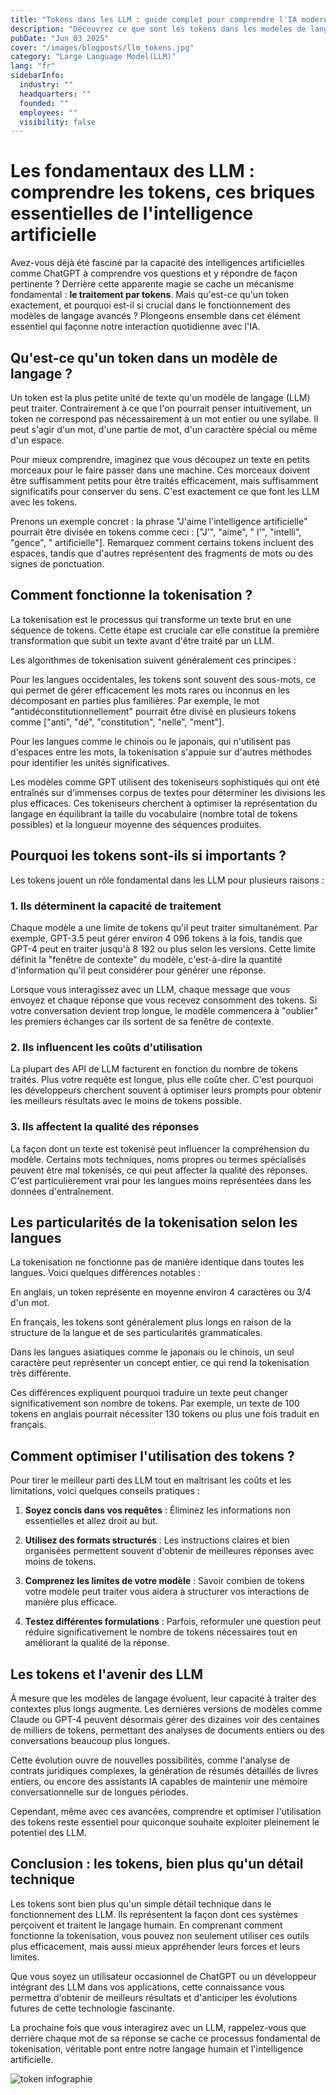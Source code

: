 ```yaml
---
title: "Tokens dans les LLM : guide complet pour comprendre l'IA moderne"
description: "Découvrez ce que sont les tokens dans les modèles de langage (LLM), pourquoi ils sont essentiels et comment ils influencent les performances de l'IA. Guide accessible pour tous"
pubDate: "Jun 03 2025"
cover: "/images/blogposts/llm_tokens.jpg"
category: "Large Language Model(LLM)"
lang: "fr"
sidebarInfo:
  industry: ""
  headquarters: ""
  founded: ""
  employees: ""
  visibility: false
---
```


# Les fondamentaux des LLM : comprendre les tokens, ces briques essentielles de l'intelligence artificielle

Avez-vous déjà été fasciné par la capacité des intelligences artificielles comme ChatGPT à comprendre vos questions et y répondre de façon pertinente ? Derrière cette apparente magie se cache un mécanisme fondamental : **le traitement par tokens**. Mais qu'est-ce qu'un token exactement, et pourquoi est-il si crucial dans le fonctionnement des modèles de langage avancés ? Plongeons ensemble dans cet élément essentiel qui façonne notre interaction quotidienne avec l'IA.

## Qu'est-ce qu'un token dans un modèle de langage ?

Un token est la plus petite unité de texte qu'un modèle de langage (LLM) peut traiter. Contrairement à ce que l'on pourrait penser intuitivement, un token ne correspond pas nécessairement à un mot entier ou une syllabe. Il peut s'agir d'un mot, d'une partie de mot, d'un caractère spécial ou même d'un espace.

Pour mieux comprendre, imaginez que vous découpez un texte en petits morceaux pour le faire passer dans une machine. Ces morceaux doivent être suffisamment petits pour être traités efficacement, mais suffisamment significatifs pour conserver du sens. C'est exactement ce que font les LLM avec les tokens.

Prenons un exemple concret : la phrase "J'aime l'intelligence artificielle" pourrait être divisée en tokens comme ceci : ["J'", "aime", " l'", "intelli", "gence", " artificielle"]. Remarquez comment certains tokens incluent des espaces, tandis que d'autres représentent des fragments de mots ou des signes de ponctuation.

## Comment fonctionne la tokenisation ?

La tokenisation est le processus qui transforme un texte brut en une séquence de tokens. Cette étape est cruciale car elle constitue la première transformation que subit un texte avant d'être traité par un LLM.

Les algorithmes de tokenisation suivent généralement ces principes :

Pour les langues occidentales, les tokens sont souvent des sous-mots, ce qui permet de gérer efficacement les mots rares ou inconnus en les décomposant en parties plus familières. Par exemple, le mot "antidéconstitutionnellement" pourrait être divisé en plusieurs tokens comme ["anti", "dé", "constitution", "nelle", "ment"].

Pour les langues comme le chinois ou le japonais, qui n'utilisent pas d'espaces entre les mots, la tokenisation s'appuie sur d'autres méthodes pour identifier les unités significatives.

Les modèles comme GPT utilisent des tokeniseurs sophistiqués qui ont été entraînés sur d'immenses corpus de textes pour déterminer les divisions les plus efficaces. Ces tokeniseurs cherchent à optimiser la représentation du langage en équilibrant la taille du vocabulaire (nombre total de tokens possibles) et la longueur moyenne des séquences produites.

## Pourquoi les tokens sont-ils si importants ?

Les tokens jouent un rôle fondamental dans les LLM pour plusieurs raisons :

### 1. Ils déterminent la capacité de traitement

Chaque modèle a une limite de tokens qu'il peut traiter simultanément. Par exemple, GPT-3.5 peut gérer environ 4 096 tokens à la fois, tandis que GPT-4 peut en traiter jusqu'à 8 192 ou plus selon les versions. Cette limite définit la "fenêtre de contexte" du modèle, c'est-à-dire la quantité d'information qu'il peut considérer pour générer une réponse.

Lorsque vous interagissez avec un LLM, chaque message que vous envoyez et chaque réponse que vous recevez consomment des tokens. Si votre conversation devient trop longue, le modèle commencera à "oublier" les premiers échanges car ils sortent de sa fenêtre de contexte.

### 2. Ils influencent les coûts d'utilisation

La plupart des API de LLM facturent en fonction du nombre de tokens traités. Plus votre requête est longue, plus elle coûte cher. C'est pourquoi les développeurs cherchent souvent à optimiser leurs prompts pour obtenir les meilleurs résultats avec le moins de tokens possible.

### 3. Ils affectent la qualité des réponses

La façon dont un texte est tokenisé peut influencer la compréhension du modèle. Certains mots techniques, noms propres ou termes spécialisés peuvent être mal tokenisés, ce qui peut affecter la qualité des réponses. C'est particulièrement vrai pour les langues moins représentées dans les données d'entraînement.

## Les particularités de la tokenisation selon les langues

La tokenisation ne fonctionne pas de manière identique dans toutes les langues. Voici quelques différences notables :

En anglais, un token représente en moyenne environ 4 caractères ou 3/4 d'un mot.

En français, les tokens sont généralement plus longs en raison de la structure de la langue et de ses particularités grammaticales.

Dans les langues asiatiques comme le japonais ou le chinois, un seul caractère peut représenter un concept entier, ce qui rend la tokenisation très différente.

Ces différences expliquent pourquoi traduire un texte peut changer significativement son nombre de tokens. Par exemple, un texte de 100 tokens en anglais pourrait nécessiter 130 tokens ou plus une fois traduit en français.

## Comment optimiser l'utilisation des tokens ?

Pour tirer le meilleur parti des LLM tout en maîtrisant les coûts et les limitations, voici quelques conseils pratiques :

1. **Soyez concis dans vos requêtes** : Éliminez les informations non essentielles et allez droit au but.

2. **Utilisez des formats structurés** : Les instructions claires et bien organisées permettent souvent d'obtenir de meilleures réponses avec moins de tokens.

3. **Comprenez les limites de votre modèle** : Savoir combien de tokens votre modèle peut traiter vous aidera à structurer vos interactions de manière plus efficace.

4. **Testez différentes formulations** : Parfois, reformuler une question peut réduire significativement le nombre de tokens nécessaires tout en améliorant la qualité de la réponse.

## Les tokens et l'avenir des LLM

À mesure que les modèles de langage évoluent, leur capacité à traiter des contextes plus longs augmente. Les dernières versions de modèles comme Claude ou GPT-4 peuvent désormais gérer des dizaines voir des centaines de milliers de tokens, permettant des analyses de documents entiers ou des conversations beaucoup plus longues.

Cette évolution ouvre de nouvelles possibilités, comme l'analyse de contrats juridiques complexes, la génération de résumés détaillés de livres entiers, ou encore des assistants IA capables de maintenir une mémoire conversationnelle sur de longues périodes.

Cependant, même avec ces avancées, comprendre et optimiser l'utilisation des tokens reste essentiel pour quiconque souhaite exploiter pleinement le potentiel des LLM.

## Conclusion : les tokens, bien plus qu'un détail technique

Les tokens sont bien plus qu'un simple détail technique dans le fonctionnement des LLM. Ils représentent la façon dont ces systèmes perçoivent et traitent le langage humain. En comprenant comment fonctionne la tokenisation, vous pouvez non seulement utiliser ces outils plus efficacement, mais aussi mieux appréhender leurs forces et leurs limites.

Que vous soyez un utilisateur occasionnel de ChatGPT ou un développeur intégrant des LLM dans vos applications, cette connaissance vous permettra d'obtenir de meilleurs résultats et d'anticiper les évolutions futures de cette technologie fascinante.

La prochaine fois que vous interagirez avec un LLM, rappelez-vous que derrière chaque mot de sa réponse se cache ce processus fondamental de tokenisation, véritable pont entre notre langage humain et l'intelligence artificielle.

![token infographie](/images/blogposts/tokens_infographie_finale_divisee.webp)